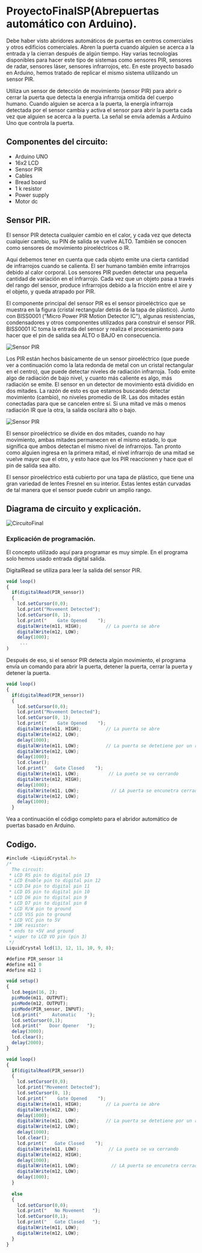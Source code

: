 # ProyectoFinalSP(Abrepuertas automático con Arduino).

Debe haber visto abridores automáticos de puertas en centros comerciales y otros edificios comerciales. Abren la puerta cuando alguien se acerca a la entrada y la cierran después de algún tiempo. Hay varias tecnologías disponibles para hacer este tipo de sistemas como sensores PIR, sensores de radar, sensores láser, sensores infrarrojos, etc. En este proyecto basado en Arduino, hemos tratado de replicar el mismo sistema utilizando un sensor PIR.

Utiliza un sensor de detección de movimiento (sensor PIR) para abrir o cerrar la puerta que detecta la energía infrarroja omitida del cuerpo humano. Cuando alguien se acerca a la puerta, la energía infrarroja detectada por el sensor cambia y activa el sensor para abrir la puerta cada vez que alguien se acerca a la puerta. La señal se envía además a Arduino Uno que controla la puerta.

## Componentes del circuito:
* Arduino UNO
* 16x2 LCD
* Sensor PIR 
* Cables
* Bread board
* 1 k resistor
* Power supply
* Motor dc
  
## Sensor PIR.

El sensor PIR detecta cualquier cambio en el calor, y cada vez que detecta cualquier cambio, su PIN de salida se vuelve ALTO. También se conocen como sensores de movimiento piroeléctricos o IR.

Aquí debemos tener en cuenta que cada objeto emite una cierta cantidad de infrarrojos cuando se calienta. El ser humano también emite infrarrojos debido al calor corporal. Los sensores PIR pueden detectar una pequeña cantidad de variación en el infrarrojo. Cada vez que un objeto pasa a través del rango del sensor, produce infrarrojos debido a la fricción entre el aire y el objeto, y queda atrapado por PIR.

El componente principal del sensor PIR es el sensor piroeléctrico que se muestra en la figura (cristal rectangular detrás de la tapa de plástico). Junto con BISS0001 ("Micro Power PIR Motion Detector IC"), algunas resistencias, condensadores y otros componentes utilizados para construir el sensor PIR. BISS0001 IC toma la entrada del sensor y realiza el procesamiento para hacer que el pin de salida sea ALTO o BAJO en consecuencia.

![Sensor PIR](/Imagenes/proximity_pirsensor.jpg)

Los PIR están hechos básicamente de un sensor piroeléctrico (que puede ver a continuación como la lata redonda de metal con un cristal rectangular en el centro), que puede detectar niveles de radiación infrarroja. Todo emite algo de radiación de bajo nivel, y cuanto más caliente es algo, más radiación se emite. El sensor en un detector de movimiento está dividido en dos mitades. La razón de esto es que estamos buscando detectar movimiento (cambio), no niveles promedio de IR. Las dos mitades están conectadas para que se cancelen entre sí. Si una mitad ve más o menos radiación IR que la otra, la salida oscilará alto o bajo.

![Sensor PIR](/Imagenes/proximity_pirlens.jpg)

El sensor piroeléctrico se divide en dos mitades, cuando no hay movimiento, ambas mitades permanecen en el mismo estado, lo que significa que ambos detectan el mismo nivel de infrarrojos. Tan pronto como alguien ingresa en la primera mitad, el nivel infrarrojo de una mitad se vuelve mayor que el otro, y esto hace que los PIR reaccionen y hace que el pin de salida sea alto.

El sensor piroeléctrico está cubierto por una tapa de plástico, que tiene una gran variedad de lentes Fresnel en su interior. Estas lentes están curvadas de tal manera que el sensor puede cubrir un amplio rango.

## Diagrama de circuito y explicación.

![CircuitoFinal](/Imagenes/circuito.png)

### Explicación de programación.
El concepto utilizado aquí para programar es muy simple. En el programa solo hemos usado entrada digital salida.

DigitalRead se utiliza para leer la salida del sensor PIR.
```javascript
void loop() 
{
  if(digitalRead(PIR_sensor))
  {
    lcd.setCursor(0,0);
    lcd.print("Movement Detected");
    lcd.setCursor(0, 1);
    lcd.print("    Gate Opened    ");
    digitalWrite(m11, HIGH);         // La puerta se abre
    digitalWrite(m12, LOW);
    delay(1000);
     ...
)
```
Después de eso, si el sensor PIR detecta algún movimiento, el programa envía un comando para abrir la puerta, detener la puerta, cerrar la puerta y detener la puerta.

```javascript
void loop() 
{
  if(digitalRead(PIR_sensor))
  {
    lcd.setCursor(0,0);
    lcd.print("Movement Detected");
    lcd.setCursor(0, 1);
    lcd.print("    Gate Opened    ");
    digitalWrite(m11, HIGH);         // La puerta se abre
    digitalWrite(m12, LOW);
    delay(1000);
    digitalWrite(m11, LOW);          // La puerta se detetiene por un rato 
    digitalWrite(m12, LOW);
    delay(1000);
    lcd.clear();
    lcd.print("   Gate Closed    ");
    digitalWrite(m11, LOW);           // La pueta se va cerrando
    digitalWrite(m12, HIGH);
    delay(1000);
    digitalWrite(m11, LOW);            // LA puerta se encunetra cerrada
    digitalWrite(m12, LOW);
    delay(1000);
  }
```
Vea a continuación el código completo para el abridor automático de puertas basado en Arduino.

## Codigo.

```javascript
#include <LiquidCrystal.h>
/*
  The circuit:
 * LCD RS pin to digital pin 13
 * LCD Enable pin to digital pin 12
 * LCD D4 pin to digital pin 11
 * LCD D5 pin to digital pin 10
 * LCD D6 pin to digital pin 9
 * LCD D7 pin to digital pin 8
 * LCD R/W pin to ground
 * LCD VSS pin to ground
 * LCD VCC pin to 5V
 * 10K resistor:
 * ends to +5V and ground
 * wiper to LCD VO pin (pin 3)
 */
LiquidCrystal lcd(13, 12, 11, 10, 9, 8);

#define PIR_sensor 14
#define m11 0
#define m12 1

void setup() 
{
  lcd.begin(16, 2);
  pinMode(m11, OUTPUT);
  pinMode(m12, OUTPUT);
  pinMode(PIR_sensor, INPUT);
  lcd.print("    Automatic    ");
  lcd.setCursor(0,1); 
  lcd.print("   Door Opener   ");
  delay(3000);
  lcd.clear();
  delay(2000);
}

void loop() 
{
  if(digitalRead(PIR_sensor))
  {
    lcd.setCursor(0,0);
    lcd.print("Movement Detected");
    lcd.setCursor(0, 1);
    lcd.print("    Gate Opened    ");
    digitalWrite(m11, HIGH);         // La puerta se abre
    digitalWrite(m12, LOW);
    delay(1000);
    digitalWrite(m11, LOW);          // La puerta se detetiene por un rato 
    digitalWrite(m12, LOW);
    delay(1000);
    lcd.clear();
    lcd.print("   Gate Closed    ");
    digitalWrite(m11, LOW);           // La pueta se va cerrando
    digitalWrite(m12, HIGH);
    delay(1000);
    digitalWrite(m11, LOW);            // LA puerta se encunetra cerrada
    digitalWrite(m12, LOW);
    delay(1000);
  }
  
  else 
  {
    lcd.setCursor(0,0);
    lcd.print("   No Movement   ");
    lcd.setCursor(0,1);
    lcd.print("   Gate Closed   ");
    digitalWrite(m11, LOW);
    digitalWrite(m12, LOW);
  }
}
```